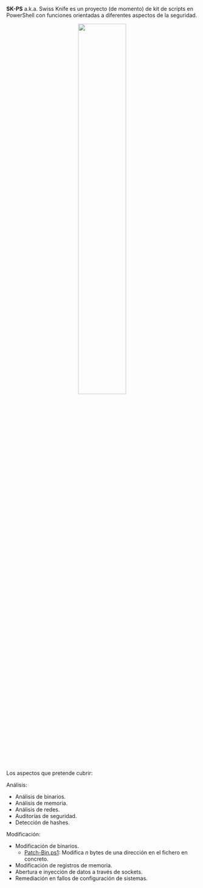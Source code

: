 **SK-PS** a.k.a. Swiss Knife es un proyecto (de momento) de kit de scripts en PowerShell con funciones orientadas a diferentes aspectos de la seguridad.

<center><img src="http://i.imgur.com/LcG6SpN.jpg" WIDTH="50%" HEIGHT="50%"></center>

Los aspectos que pretende cubrir:

Análisis:
* Análisis de binarios.
* Análisis de memoria.
* Análisis de redes.
* Auditorías de seguridad.
* Detección de hashes.

Modificación:
* Modificación de binarios.
  * [Patch-Bin.ps1](https://github.com/spageek/hacktools/blob/master/SwissKnifePowerShell/Patch-Bin.ps1): Modifica _n_ bytes de una dirección en el fichero en concreto.
* Modificación de registros de memoria.
* Abertura e inyección de datos a través de sockets.
* Remediación en fallos de configuración de sistemas.

